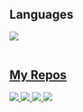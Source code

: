 <!--
<a href="https://github.com/Yerenmao">
  <img align="center" src="https://github-readme-stats.vercel.app/api?username=Yerenmao&theme=radical&show_icons=true&border_radius=10%&line_height=27" style="margin-bottom: 20px;"/>
</a>
-->

## Languages

<a href="https://github.com/Yerenmao">
  <img align="center" src="https://github-readme-stats.vercel.app/api/top-langs/?username=Yerenmao&theme=radical&border_radius=10%&langs_count=10&layout=compact" style="max-width: 100%;margin-bottom: 20px;"/>

## My Repos
  
<a href="https://github.com/Yerenmao/pd1_problems">
  <img align="center" src="https://github-readme-stats.vercel.app/api/pin/?username=Yerenmao&repo=pd1_problems&theme=radical&border_radius=10%" style="max-width: 100%;margin-bottom: 10px;"/>
</a>
  
<a href="https://github.com/Yerenmao/pd2_Halo_of_Hero">
  <img align="center" src="https://github-readme-stats.vercel.app/api/pin/?username=Yerenmao&repo=pd2_Halo_of_Hero&theme=radical&border_radius=10%" style="max-width: 100%;margin-bottom: 10px;"/>
</a>
  
<a href="https://github.com/Yerenmao/nvim_setup">
  <img align="center" src="https://github-readme-stats.vercel.app/api/pin/?username=Yerenmao&repo=nvim_setup&theme=radical&border_radius=10%" style="max-width: 100%;margin-bottom: 10px;"/>
</a>
  
<a href="https://github.com/Yerenmao/Yerenmao.github.io">
  <img align="center" src="https://github-readme-stats.vercel.app/api/pin/?username=Yerenmao&repo=Yerenmao.github.io&theme=radical&border_radius=10%" style="max-width: 100%;margin-bottom: 10px;"/>
</a>



<!--
**Yerenmao/Yerenmao** is a ✨ _special_ ✨ repository because its `README.md` (this file) appears on your GitHub profile.

Here are some ideas to get you started:

- 🔭 I’m currently working on ...
- 🌱 I’m currently learning ...
- 👯 I’m looking to collaborate on ...
- 🤔 I’m looking for help with ...
- 💬 Ask me about ...
- 📫 How to reach me: ...
- 😄 Pronouns: ...
- ⚡ Fun fact: ...
-->
